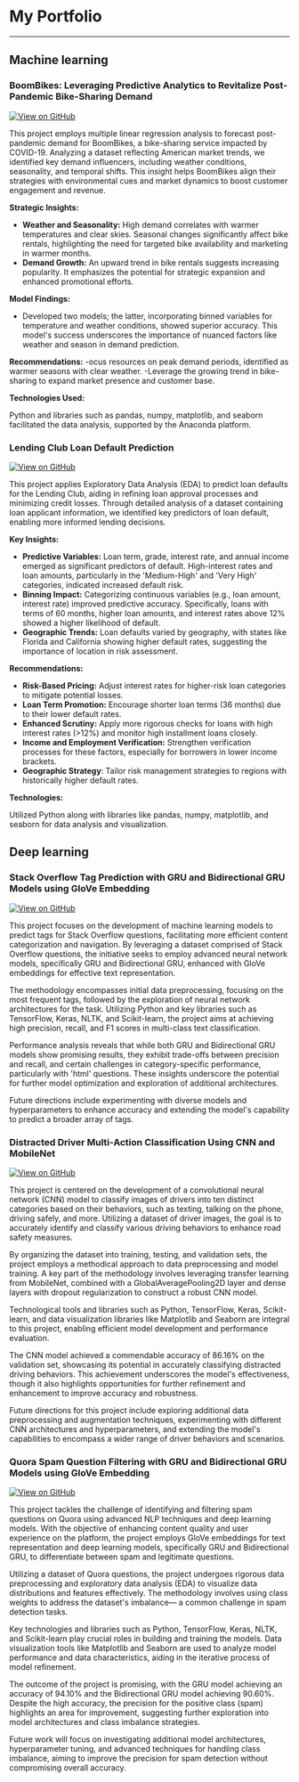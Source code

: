 
# My Portfolio
---
## Machine learning

### BoomBikes: Leveraging Predictive Analytics to Revitalize Post-Pandemic Bike-Sharing Demand
[![View on GitHub](https://img.shields.io/badge/GitHub-View_on_GitHub-blue?logo=GitHub)](https://github.com/AnirbanG-git/BoomBikeSharing)

This project employs multiple linear regression analysis to forecast post-pandemic demand for BoomBikes, a bike-sharing service impacted by COVID-19. Analyzing a dataset reflecting American market trends, we identified key demand influencers, including weather conditions, seasonality, and temporal shifts. This insight helps BoomBikes align their strategies with environmental cues and market dynamics to boost customer engagement and revenue.

**Strategic Insights:**
- **Weather and Seasonality:** High demand correlates with warmer temperatures and clear skies. Seasonal changes significantly affect bike rentals, highlighting the need for targeted bike availability and marketing in warmer months.
- **Demand Growth:** An upward trend in bike rentals suggests increasing popularity. It emphasizes the potential for strategic expansion and enhanced promotional efforts.

**Model Findings:**
- Developed two models; the latter, incorporating binned variables for temperature and weather conditions, showed superior accuracy. This model's success underscores the importance of nuanced factors like weather and season in demand prediction.

**Recommendations:**
-ocus resources on peak demand periods, identified as warmer seasons with clear weather.
-Leverage the growing trend in bike-sharing to expand market presence and customer base.

**Technologies Used:**

Python and libraries such as pandas, numpy, matplotlib, and seaborn facilitated the data analysis, supported by the Anaconda platform.

### Lending Club Loan Default Prediction
[![View on GitHub](https://img.shields.io/badge/GitHub-View_on_GitHub-blue?logo=GitHub)](https://github.com/AnirbanG-git/LendingClubCaseStudy)

This project applies Exploratory Data Analysis (EDA) to predict loan defaults for the Lending Club, aiding in refining loan approval processes and minimizing credit losses. Through detailed analysis of a dataset containing loan applicant information, we identified key predictors of loan default, enabling more informed lending decisions.

**Key Insights:**

- **Predictive Variables:** Loan term, grade, interest rate, and annual income emerged as significant predictors of default. High-interest rates and loan amounts, particularly in the 'Medium-High' and 'Very High' categories, indicated increased default risk.
- **Binning Impact:** Categorizing continuous variables (e.g., loan amount, interest rate) improved predictive accuracy. Specifically, loans with terms of 60 months, higher loan amounts, and interest rates above 12% showed a higher likelihood of default.
- **Geographic Trends:** Loan defaults varied by geography, with states like Florida and California showing higher default rates, suggesting the importance of location in risk assessment.

**Recommendations:**

- **Risk-Based Pricing:** Adjust interest rates for higher-risk loan categories to mitigate potential losses.
- **Loan Term Promotion:** Encourage shorter loan terms (36 months) due to their lower default rates.
- **Enhanced Scrutiny:** Apply more rigorous checks for loans with high interest rates (>12%) and monitor high installment loans closely.
- **Income and Employment Verification:** Strengthen verification processes for these factors, especially for borrowers in lower income brackets.
- **Geographic Strategy**: Tailor risk management strategies to regions with historically higher default rates.

**Technologies:**

Utilized Python along with libraries like pandas, numpy, matplotlib, and seaborn for data analysis and visualization.

## Deep learning

### Stack Overflow Tag Prediction with GRU and Bidirectional GRU Models using GloVe Embedding
[![View on GitHub](https://img.shields.io/badge/GitHub-View_on_GitHub-blue?logo=GitHub)](https://github.com/AnirbanG-git/stack_overflow_tag_prediction)

This project focuses on the development of machine learning models to predict tags for Stack Overflow questions, facilitating more efficient content categorization and navigation. By leveraging a dataset comprised of Stack Overflow questions, the initiative seeks to employ advanced neural network models, specifically GRU and Bidirectional GRU, enhanced with GloVe embeddings for effective text representation.

The methodology encompasses initial data preprocessing, focusing on the most frequent tags, followed by the exploration of neural network architectures for the task. Utilizing Python and key libraries such as TensorFlow, Keras, NLTK, and Scikit-learn, the project aims at achieving high precision, recall, and F1 scores in multi-class text classification.

Performance analysis reveals that while both GRU and Bidirectional GRU models show promising results, they exhibit trade-offs between precision and recall, and certain challenges in category-specific performance, particularly with 'html' questions. These insights underscore the potential for further model optimization and exploration of additional architectures.

Future directions include experimenting with diverse models and hyperparameters to enhance accuracy and extending the model's capability to predict a broader array of tags. 

### Distracted Driver Multi-Action Classification Using CNN and MobileNet
[![View on GitHub](https://img.shields.io/badge/GitHub-View_on_GitHub-blue?logo=GitHub)](https://github.com/AnirbanG-git/DistractedDriverClassification)

This project is centered on the development of a convolutional neural network (CNN) model to classify images of drivers into ten distinct categories based on their behaviors, such as texting, talking on the phone, driving safely, and more. Utilizing a dataset of driver images, the goal is to accurately identify and classify various driving behaviors to enhance road safety measures.

By organizing the dataset into training, testing, and validation sets, the project employs a methodical approach to data preprocessing and model training. A key part of the methodology involves leveraging transfer learning from MobileNet, combined with a GlobalAveragePooling2D layer and dense layers with dropout regularization to construct a robust CNN model.

Technological tools and libraries such as Python, TensorFlow, Keras, Scikit-learn, and data visualization libraries like Matplotlib and Seaborn are integral to this project, enabling efficient model development and performance evaluation.

The CNN model achieved a commendable accuracy of 86.16% on the validation set, showcasing its potential in accurately classifying distracted driving behaviors. This achievement underscores the model's effectiveness, though it also highlights opportunities for further refinement and enhancement to improve accuracy and robustness.

Future directions for this project include exploring additional data preprocessing and augmentation techniques, experimenting with different CNN architectures and hyperparameters, and extending the model's capabilities to encompass a wider range of driver behaviors and scenarios.

### Quora Spam Question Filtering with GRU and Bidirectional GRU Models using GloVe Embedding
[![View on GitHub](https://img.shields.io/badge/GitHub-View_on_GitHub-blue?logo=GitHub)](https://github.com/AnirbanG-git/QuoraSpamDetection)

This project tackles the challenge of identifying and filtering spam questions on Quora using advanced NLP techniques and deep learning models. With the objective of enhancing content quality and user experience on the platform, the project employs GloVe embeddings for text representation and deep learning models, specifically GRU and Bidirectional GRU, to differentiate between spam and legitimate questions.

Utilizing a dataset of Quora questions, the project undergoes rigorous data preprocessing and exploratory data analysis (EDA) to visualize data distributions and features effectively. The methodology involves using class weights to address the dataset's imbalance— a common challenge in spam detection tasks.

Key technologies and libraries such as Python, TensorFlow, Keras, NLTK, and Scikit-learn play crucial roles in building and training the models. Data visualization tools like Matplotlib and Seaborn are used to analyze model performance and data characteristics, aiding in the iterative process of model refinement.

The outcome of the project is promising, with the GRU model achieving an accuracy of 94.10% and the Bidirectional GRU model achieving 90.60%. Despite the high accuracy, the precision for the positive class (spam) highlights an area for improvement, suggesting further exploration into model architectures and class imbalance strategies.

Future work will focus on investigating additional model architectures, hyperparameter tuning, and advanced techniques for handling class imbalance, aiming to improve the precision for spam detection without compromising overall accuracy.






